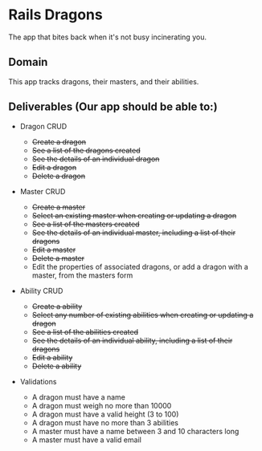 #  Rails Dragons
The app that bites back when it's not busy incinerating you.

## Domain
This app tracks dragons, their masters, and their abilities.

## Deliverables (Our app should be able to:)
* Dragon CRUD
    * ~~Create a dragon~~
    * ~~See a list of the dragons created~~
    * ~~See the details of an individual dragon~~
    * ~~Edit a dragon~~ 
    * ~~Delete a dragon~~

* Master CRUD
    * ~~Create a master~~
    * ~~Select an existing master when creating or updating a dragon~~
    * ~~See a list of the masters created~~
    * ~~See the details of an individual master, including a list of their dragons~~
    * ~~Edit a master~~
    * ~~Delete a master~~
    * Edit the properties of associated dragons, or add a dragon with a master, from the masters form

* Ability CRUD
    * ~~Create a ability~~
    * ~~Select any number of existing abilities when creating or updating a dragon~~
    * ~~See a list of the abilities created~~
    * ~~See the details of an individual ability, including a list of their dragons~~
    * ~~Edit a ability~~
    * ~~Delete a ability~~

* Validations
    * A dragon must have a name
    * A dragon must weigh no more than 10000
    * A dragon must have a valid height (3 to 100)
    * A dragon must have no more than 3 abilities
    * A master must have a name between 3 and 10 characters long
    * A master must have a valid email